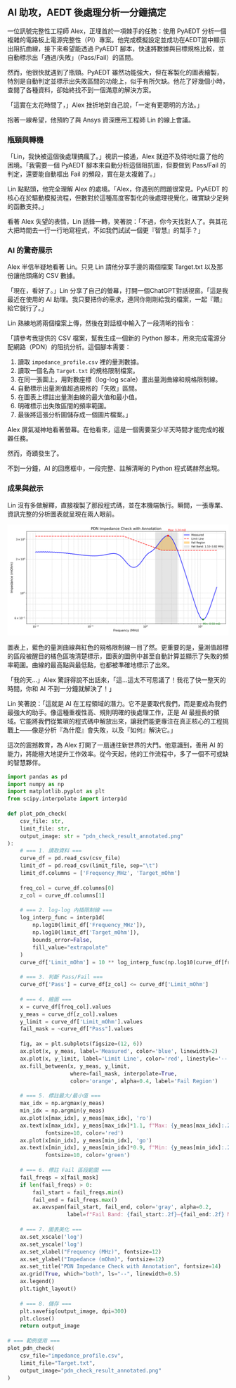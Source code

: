 AI 助攻，AEDT 後處理分析一分鐘搞定
---

一位訊號完整性工程師 Alex，正埋首於一項棘手的任務：使用 PyAEDT 分析一個複雜的電路板上電源完整性（PI）專案。他完成模擬設定並成功在AEDT當中顯示出阻抗曲線，接下來希望能透過 PyAEDT 腳本，快速將數據與目標規格比較，並自動標示出「通過/失敗」（Pass/Fail）的區間。

然而，他很快就遇到了瓶頸。PyAEDT 雖然功能強大，但在客製化的圖表繪製，特別是自動判定並標示出失敗區間的功能上，似乎有所欠缺。他花了好幾個小時，查閱了各種資料，卻始終找不到一個滿意的解決方案。

「這實在太花時間了，」Alex 挫折地對自己說，「一定有更聰明的方法。」

抱著一線希望，他預約了與 Ansys 資深應用工程師 Lin 的線上會議。

### 瓶頸與轉機 

「Lin，我快被這個後處理搞瘋了。」視訊一接通，Alex 就迫不及待地吐露了他的困境。「我需要一個 PyAEDT 腳本來自動分析這個阻抗圖，但要做到 Pass/Fail 的判定，還要能自動框出 Fail 的頻段，實在是太複雜了。」

Lin 點點頭，他完全理解 Alex 的處境。「Alex，你遇到的問題很常見。PyAEDT 的核心在於驅動模擬流程，但數對於這種高度客製化的後處理視覺化，確實缺少足夠的函數支持。」

看著 Alex 失望的表情，Lin 話鋒一轉，笑著說：「不過，你今天找對人了。與其花大把時間去一行一行地寫程式，不如我們試試一個更『智慧』的幫手？」

### AI 的驚奇展示

Alex 半信半疑地看著 Lin。只見 Lin 請他分享手邊的兩個檔案 Target.txt 以及那份讓他頭痛的 CSV 數據。

「現在，看好了。」Lin 分享了自己的螢幕，打開一個ChatGPT對話視窗。「這是我最近在使用的 AI 助理。我只要把你的需求，連同你剛剛給我的檔案，一起『餵』給它就行了。」

Lin 熟練地將兩個檔案上傳，然後在對話框中輸入了一段清晰的指令：

「請參考我提供的 CSV 檔案，幫我生成一個新的 Python 腳本，用來完成電源分配網路（PDN）的阻抗分析。這個腳本需要：

1.  讀取 `impedance_profile.csv` 裡的量測數據。
2.  讀取一個名為 `Target.txt` 的規格限制檔案。
3.  在同一張圖上，用對數座標（log-log scale）畫出量測曲線和規格限制線。
4.  自動標示出量測值超過規格的「失敗」區間。
5.  在圖表上標註出量測曲線的最大值和最小值。
6.  明確標示出失敗區間的頻率範圍。
7.  最後將這張分析圖儲存成一個圖片檔案。」

Alex 屏氣凝神地看著螢幕。在他看來，這是一個需要至少半天時間才能完成的複雜任務。

然而，奇蹟發生了。

不到一分鐘，AI 的回應框中，一段完整、註解清晰的 Python 程式碼赫然出現。


### 成果與啟示

Lin 沒有多做解釋，直接複製了那段程式碼，並在本機端執行。瞬間，一張專業、資訊完整的分析圖表就呈現在兩人眼前。

![pdn_check_result_annotated](/assets/pdn_check_result_annotated.png)

圖表上，藍色的量測曲線與紅色的規格限制線一目了然。更重要的是，量測值超標的區段被醒目的橘色區塊清楚標示，圖表的圖例中甚至自動計算並顯示了失敗的頻率範圍。曲線的最高點與最低點，也都被準確地標示了出來。

「我的天…」Alex 驚訝得說不出話來，「這…這太不可思議了！我花了快一整天的時間，你和 AI 不到一分鐘就解決了！」

Lin 笑著說：「這就是 AI 在工程領域的潛力。它不是要取代我們，而是要成為我們最強大的助手。像這種重複性高、規則明確的後處理工作，正是 AI 最擅長的領域。它能將我們從繁瑣的程式碼中解放出來，讓我們能更專注在真正核心的工程挑戰上——像是分析『為什麼』會失敗，以及『如何』解決它。」

這次的震撼教育，為 Alex 打開了一扇通往新世界的大門。他意識到，善用 AI 的能力，將能極大地提升工作效率。從今天起，他的工作流程中，多了一個不可或缺的智慧夥伴。

```python
import pandas as pd
import numpy as np
import matplotlib.pyplot as plt
from scipy.interpolate import interp1d

def plot_pdn_check(
    csv_file: str,
    limit_file: str,
    output_image: str = "pdn_check_result_annotated.png"
):
    # === 1. 讀取資料 ===
    curve_df = pd.read_csv(csv_file)
    limit_df = pd.read_csv(limit_file, sep="\t")
    limit_df.columns = ['Frequency_MHz', 'Target_mOhm']

    freq_col = curve_df.columns[0]
    z_col = curve_df.columns[1]

    # === 2. log-log 內插限制線 ===
    log_interp_func = interp1d(
        np.log10(limit_df['Frequency_MHz']),
        np.log10(limit_df['Target_mOhm']),
        bounds_error=False,
        fill_value="extrapolate"
    )
    curve_df['Limit_mOhm'] = 10 ** log_interp_func(np.log10(curve_df[freq_col]))

    # === 3. 判斷 Pass/Fail ===
    curve_df['Pass'] = curve_df[z_col] <= curve_df['Limit_mOhm']

    # === 4. 繪圖 ===
    x = curve_df[freq_col].values
    y_meas = curve_df[z_col].values
    y_limit = curve_df['Limit_mOhm'].values
    fail_mask = ~curve_df["Pass"].values

    fig, ax = plt.subplots(figsize=(12, 6))
    ax.plot(x, y_meas, label='Measured', color='blue', linewidth=2)
    ax.plot(x, y_limit, label='Limit Line', color='red', linestyle='--', linewidth=2)
    ax.fill_between(x, y_meas, y_limit,
                    where=fail_mask, interpolate=True,
                    color='orange', alpha=0.4, label='Fail Region')

    # === 5. 標註最大/最小值 ===
    max_idx = np.argmax(y_meas)
    min_idx = np.argmin(y_meas)
    ax.plot(x[max_idx], y_meas[max_idx], 'ro')
    ax.text(x[max_idx], y_meas[max_idx]*1.1, f"Max: {y_meas[max_idx]:.2f} mΩ",
            fontsize=10, color='red')
    ax.plot(x[min_idx], y_meas[min_idx], 'go')
    ax.text(x[min_idx], y_meas[min_idx]*0.9, f"Min: {y_meas[min_idx]:.2f} mΩ",
            fontsize=10, color='green')

    # === 6. 標註 Fail 區段範圍 ===
    fail_freqs = x[fail_mask]
    if len(fail_freqs) > 0:
        fail_start = fail_freqs.min()
        fail_end = fail_freqs.max()
        ax.axvspan(fail_start, fail_end, color='gray', alpha=0.2,
                   label=f"Fail Band: {fail_start:.2f}–{fail_end:.2f} MHz")

    # === 7. 圖表美化 ===
    ax.set_xscale('log')
    ax.set_yscale('log')
    ax.set_xlabel("Frequency (MHz)", fontsize=12)
    ax.set_ylabel("Impedance (mOhm)", fontsize=12)
    ax.set_title("PDN Impedance Check with Annotation", fontsize=14)
    ax.grid(True, which="both", ls="--", linewidth=0.5)
    ax.legend()
    plt.tight_layout()

    # === 8. 儲存 ===
    plt.savefig(output_image, dpi=300)
    plt.close()
    return output_image

# === 範例使用 ===
plot_pdn_check(
    csv_file="impedance_profile.csv",
    limit_file="Target.txt",
    output_image="pdn_check_result_annotated.png"
)
```